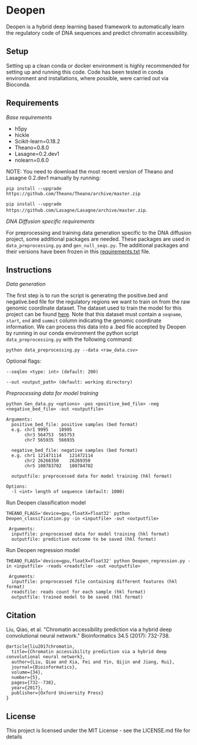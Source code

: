 # Deopen
Deopen is a hybrid deep learning based framework to automatically learn the regulatory code of DNA sequences and predict chromatin accessibility.

## Setup 

Setting up a clean conda or docker environment is highly recommended for setting up and running this code. Code has been tested in conda environment and installations, where possible, were carried out via Bioconda.

## Requirements
*Base requirements*

- h5py
- hickle
- Scikit-learn=0.18.2
- Theano=0.8.0
- Lasagne=0.2.dev1
- nolearn=0.6.0

NOTE: You need to download the most recent version of Theano and Lasagne 0.2.dev1 manually by running: 

`pip install --upgrade https://github.com/Theano/Theano/archive/master.zip` 

`pip install --upgrade https://github.com/Lasagne/Lasagne/archive/master.zip`.  

*DNA Diffusion specific requirements*

For preprocessing and training data generation specific to the DNA diffusion project, some additional packages are needed. These packages are used in `data_preprocessing.py` and `gen_null_seqs.py`. The additional packages and their versions have been frozen in this [requirements.txt](https://github.com/pinellolab/DNA-Diffusion/files/9954336/requirements.txt) file.

## Instructions 
*Data generation*

The first step is to run the script is generating the positive.bed and negative.bed file for the regulatory regions we want to train on from the raw genomic coordinate dataset. The dataset used to train the model for this project can be found [here](https://www.meuleman.org/research/synthseqs/#material). Note that this dataset must contain a `seqname`, `start`, `end` and `summit` column indicating the genomic coordinate information. We can process this data into a .bed file accepted by Deopen by running in our conda environment the python script `data_preprocessing.py` with the following command: 

```shell
python data_preprocessing.py --data <raw_data.csv>
```

Optional flags: 
```shell
--seqlen <type: int> (default: 200)
```

```shell
--out <output_path> (default: working directory)
```


*Preprocessing data for model training*
```shell
python Gen_data.py <options> -pos <positive_bed_file> -neg <negative_bed_file> -out <outputfile>
```
```
Arguments:
  positive_bed_file: positive samples (bed format)
  e.g. chr1	9995	10995	
       chr3	564753	565753
       chr7	565935	566935
       
  negative_bed_file: negative samples (bed format)
  e.g. chr1	121471114	121472114	
       chr2	26268350	26269350
       chr5	100783702	100784702
  
  outputfile: preprocessed data for model training (hkl format)
 
Options:
  -l <int> length of sequence (default: 1000)
```
Run Deopen classification model
```shell
THEANO_FLAGS='device=gpu,floatX=float32' python Deopen_classification.py -in <inputfile> -out <outputfile>
```
```
 Arguments:  
  inputfile: preprocessed data for model training (hkl format)  
  outputfile: prediction outcome to be saved (hkl format)
```
 Run Deopen regression model
```shell
THEANO_FLAGS='device=gpu,floatX=float32' python Deopen_regression.py -in <inputfile> -reads <readsfile> -out <outputfile>
```
```
 Arguments:  
  inputfile: preprocessed file containing different features (hkl format)  
  readsfile: reads count for each sample (hkl format)  
  outputfile: trained model to be saved (hkl format)
```
## Citation
Liu, Qiao, et al. "Chromatin accessibility prediction via a hybrid deep convolutional neural network." Bioinformatics 34.5 (2017): 732-738.

```
@article{liu2017chromatin,
  title={Chromatin accessibility prediction via a hybrid deep convolutional neural network},
  author={Liu, Qiao and Xia, Fei and Yin, Qijin and Jiang, Rui},
  journal={Bioinformatics},
  volume={34},
  number={5},
  pages={732--738},
  year={2017},
  publisher={Oxford University Press}
}
```

## License
This project is licensed under the MIT License - see the LICENSE.md file for details
